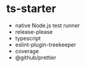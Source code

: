 # ts-starter

* native Node.js test runner
* release-please
* typescript
* eslint-plugin-treekeeper
* coverage
* @github/prettier
